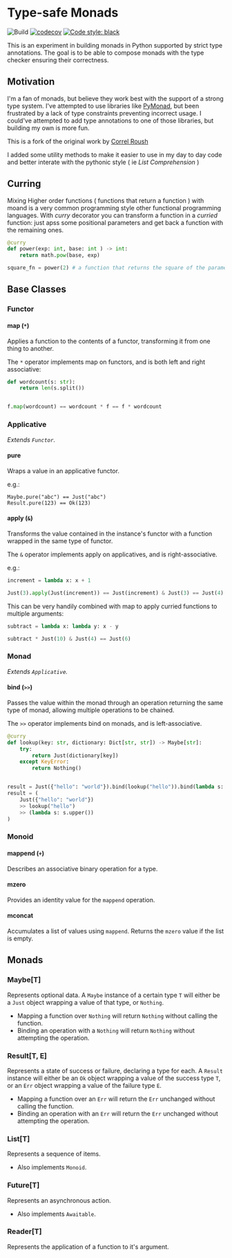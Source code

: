 # Type-safe Monads

![Build](https://github.com/sammyrulez/typesafe-monads/workflows/Build/badge.svg)
[![codecov](https://codecov.io/gh/sammyrulez/typesafe-monads/branch/master/graph/badge.svg)](https://codecov.io/gh/sammyrulez/typesafe-monads)
[![Code style: black](https://img.shields.io/badge/code%20style-black-000000.svg)](https://github.com/ambv/black)

This is an experiment in building monads in Python supported by strict
type annotations. The goal is to be able to compose monads with the
type checker ensuring their correctness.


## Motivation

I'm a fan of monads, but believe they work best with the support of a
strong type system. I've attempted to use libraries like
[PyMonad](https://pypi.org/project/PyMonad/), but been frustrated by a
lack of type constraints preventing incorrect usage. I could've
attempted to add type annotations to one of those libraries, but
building my own is more fun.

This is a fork of the original work by  [Correl Roush](http://correl.phoenixinquis.net/)

I added some utility methods to make it easier to use in my day to day code and better interate with the pythonic style ( ie _List Comprehension_ )

## Curring

Mixing Higher order functions ( functions that return a function ) with moand is a very common programming style other functional programming languages.
With _curry_ decorator you can transform a function in a _curried_ function: just apss some positional parameters and get back a function with the remaining ones.

```python
@curry
def power(exp: int, base: int ) -> int:
    return math.pow(base, exp)

square_fn = power(2) # a function that returns the square of the parameter

```

## Base Classes

### Functor

#### map (`*`)

Applies a function to the contents of a functor, transforming it from
one thing to another.

The `*` operator implements map on functors, and is both left and
right associative:

```python
def wordcount(s: str):
    return len(s.split())


f.map(wordcount) == wordcount * f == f * wordcount
```

### Applicative

*Extends `Functor`.*

#### pure

Wraps a value in an applicative functor.

e.g.:

    Maybe.pure("abc") == Just("abc")
    Result.pure(123) == Ok(123)

#### apply (`&`)

Transforms the value contained in the instance's functor with a
function wrapped in the same type of functor.

The `&` operator implements apply on applicatives, and is
right-associative.

e.g.:

```python
increment = lambda x: x + 1

Just(3).apply(Just(increment)) == Just(increment) & Just(3) == Just(4)
```

This can be very handily combined with map to apply curried functions
to multiple arguments:

```python
subtract = lambda x: lambda y: x - y

subtract * Just(10) & Just(4) == Just(6)
```

### Monad

*Extends `Applicative`.*

#### bind (`>>`)

Passes the value within the monad through an operation returning the
same type of monad, allowing multiple operations to be chained.

The `>>` operator implements bind on monads, and is left-associative.

```python
@curry
def lookup(key: str, dictionary: Dict[str, str]) -> Maybe[str]:
    try:
        return Just(dictionary[key])
    except KeyError:
        return Nothing()


result = Just({"hello": "world"}).bind(lookup("hello")).bind(lambda s: s.upper())
result = (
    Just({"hello": "world"})
    >> lookup("hello")
    >> (lambda s: s.upper())
)
```

### Monoid

#### mappend (`+`)

Describes an associative binary operation for a type.

#### mzero

Provides an identity value for the `mappend` operation.

#### mconcat

Accumulates a list of values using `mappend`. Returns the `mzero`
value if the list is empty.

## Monads

### Maybe[T]

Represents optional data. A `Maybe` instance of a certain type `T` will
either be a `Just` object wrapping a value of that type, or `Nothing`.

- Mapping a function over `Nothing` will return `Nothing` without
  calling the function.
- Binding an operation with a `Nothing` will return `Nothing` without
  attempting the operation.

### Result[T, E]

Represents a state of success or failure, declaring a type for each. A
`Result` instance will either be an `Ok` object wrapping a value of
the success type `T`, or an `Err` object wrapping a value of the
failure type `E`.

- Mapping a function over an `Err` will return the `Err` unchanged
  without calling the function.
- Binding an operation with an `Err` will return the `Err` unchanged
  without attempting the operation.

### List[T]

Represents a sequence of items.

- Also implements `Monoid`.

### Future[T]

Represents an asynchronous action.

- Also implements `Awaitable`.

### Reader[T]

Represents the application of a function to it's argument.



